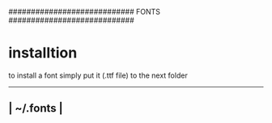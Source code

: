 ############################
 FONTS
 ############################


 installtion
 ==========

 to install a font simply put it (.ttf file) to the next folder
 
 ------------------------------------------------------------------------
 | ~/.fonts								|
 ------------------------------------------------------------------------

